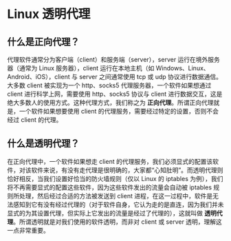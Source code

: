 # Linux 透明代理
## 什么是正向代理？
代理软件通常分为客户端（client）和服务端（server），server 运行在境外服务器（通常为 Linux 服务器），client 运行在本地主机（如 Windows、Linux、Android、iOS），client 与 server 之间通常使用 tcp 或 udp 协议进行数据通信。大多数 client 被实现为一个 http、socks5 代理服务器，一个软件如果想通过 client 进行科学上网，需要使用 http、socks5 协议与 client 进行数据交互，这是绝大多数人的使用方式。这种代理方式，我们称之为 **正向代理**。所谓正向代理就是，一个软件如果想要使用 client 的代理服务，需要经过特定的设置，否则不会经过 client 的代理。

## 什么是透明代理？
在正向代理中，一个软件如果想走 client 的代理服务，我们必须显式的配置该软件，对该软件来说，有没有走代理是很明确的，大家都“心知肚明”。而透明代理则恰好相反，当我们设置好恰当的防火墙规则（仅以 Linux 的 iptables 为例），我们将不再需要显式的配置这些软件，因为这些软件发出的流量会自动被 iptables 规则所处理，然后经过合适的方法被发送到 client 进程，在这一过程中，软件是无法感知到它有没有经过代理的（对于软件自身，它认为走的是直连，因为我们并未显式的为其设置代理，但实际上它发出的流量是经过了代理的），这就叫做 **透明代理**。所谓透明就是对我们使用的软件透明，而非对 client 或 server 透明，理解这一点非常重要。
